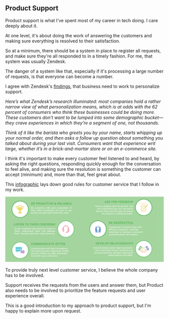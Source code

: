 ## Product Support

Product support is what I've spent most of my career in tech doing. I care deeply about it.

At one level, it's about doing the work of answering the customers and making sure everything is resolved to their satisfaction. 

So at a minimum, there should be a system in place to register all requests, and make sure they're all responded to in a timely fashion. For me, that system was usually Zendesk.

The danger of a system like that, especially if it's processing a large number of requests, is that everyone can become a number. 

I agree with Zendesk's [findings](https://cxtrends.zendesk.com/trends/trend-3), that business need to work to personalize support. 

_Here’s what Zendesk’s research illuminated: most companies hold a rather narrow view of what personalization means, which is at odds with the 62 percent of consumers who think these businesses could be doing more. These customers don’t want to be lumped into some demographic bucket—they crave experiences in which they’re a segment of one, not thousands._

_Think of it like the barista who greets you by your name, starts whipping up your normal order, and then asks a follow up question about something you talked about during your last visit. Consumers want that experience writ large, whether it’s in a brick-and-mortar store or on an e-commerce site._

I think it's important to make every customer feel listened to and heard, by asking the right questions, responding quickly enough for the conversation to feel alive, and making sure the resolution is something the customer can accept (minimum) and, more than that, feel great about.

This [infographic](https://fieldedge.com/blog/guide-to-great-customer-service-infographic/) lays down good rules for customer service that I follow in my work.

![rules for customer service](customer_service_infographic.png)

To provide truly next level customer service, I believe the whole company has to be involved. 

Support receives the requests from the users and answer them, but Product also needs to be involved to prioritize the feature requests and user experience overall.

This is a good introduction to my approach to product support, but I'm happy to explain more upon request.


